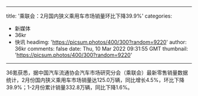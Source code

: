 
---
title: '乘联会：2月国内狭义乘用车市场销量环比下降39.9%'
categories: 
 - 新媒体
 - 36kr
 - 快讯
headimg: 'https://picsum.photos/400/300?random=9220'
author: 36kr
comments: false
date: Thu, 10 Mar 2022 09:31:55 GMT
thumbnail: 'https://picsum.photos/400/300?random=9220'
---

<div>   
36氪获悉，据中国汽车流通协会汽车市场研究分会（乘联会）最新零售销量数据统计，2月份国内狭义乘用车市场销量达125.0万辆，同比增长4.5%，环比下降39.9%；1-2月份累计销量332.8万辆，同比下降1.6%。  
</div>
            